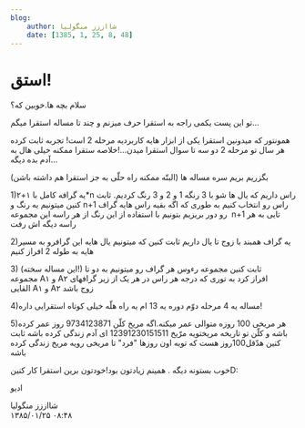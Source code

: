 ```yaml
---
blog:
    author: شااززز منگولیا
    date: [1385, 1, 25, 8, 48]
---
```

# استق!

<div class="cnt">
<p>سلام بچه ها.خوبین که؟</p>
<p>تو این پست یکمی راجه به استقرا حرف میزنم و چند تا مساله استقرا میگم...</p>
<p>همونتور که میدونین استقرا یکی از ابزار هایه کاربردیه مرحله 2 است! تجربه ثابت کرده هر سال تو مرحله 2 دو سه تا سوال استقرا میدن...!خلاصه ستقرا ممکنه خیلی هال به آدم بده دیگه...</p>
<p>بگزریم بریم سره مساله ها (البتّه ممکنه راه حلّی به جز استقرا هم داشته باشن)</p>
<p>1)یه گرافه کامل با ۱+۲*n راس داریم که یال ها شو با 3 رنگه 1 و 2 و 3 رنگ کردیم. ثابت کنین میتونیم یه رنگ و n+1 راس رو انتخاب کنیم به طوری که اگه بقیه راس هایه گراف رو دور بریزیم بتونیم با استفاده از این رنگ از هر راسه این مجموعه  n+1 تایی به هر راسه دیگه اش رفت</p>
<p>2)یه گراف همبند با زوج تا یال داریم ثابت کنین که میتونیم یال هایه این گرافرو به مسیر هایه به طوله 2 افراز کنیم</p>
<p>3) (این مساله سخته!) ثابت کنین مجموعه رءوس هر گراف رو میتونیم به دو تا مجموعه A۱ و A۲ افراز کرد به توری که درجه هر راس در هر یک از زیر گرافهای القایی A۱ و A۲ زوج باشد</p>
<p>4)مساله یه 4 مرحله دوّم دوره یه 13 ام یه راه هلّه خیلی کوتاه استقرایی داره!</p>
<p>5)هر مریخی 100 روزه متوالی عمر میکنه.اگه مریخ کلّن 9734123871 روز عمر کرده باشه و کلّن تو تاریخه مریختویه مرّیخ 12391230151511 ای آدم زندگی کرده باشه ثابت کنین هدّقل100روز هست که تویه اون روزها "فرد" تا مریخی رویه مریخ زندگی کرده باشه</p>
<p>خوب بستونه دیگه . همینم زیادتون بود!خودتون برین استقرا کار کنینD:</p>
<p>ادیو</p>
</div>

<div class="blog-info">
    <div class="blog-author">شااززز منگولیا</div>
    <div class="blog-date">۱۳۸۵/۰۱/۲۵ ۰۸:۴۸</div>
</div>

